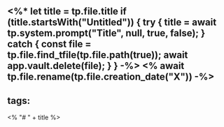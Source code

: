 <%*
let title = tp.file.title
if (title.startsWith("Untitled")) {
	try {
		title = await tp.system.prompt("Title", null, true, false);
	} catch {
		const file = tp.file.find_tfile(tp.file.path(true));
		await app.vault.delete(file);
	}
}
-%>
<% await tp.file.rename(tp.file.creation_date("X")) -%>
---
tags:
---

<% "# " + title %>
